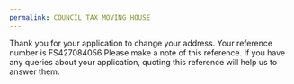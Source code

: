 ```yaml
---
permalink: COUNCIL TAX MOVING HOUSE
---
```

Thank you for your application to change your address.
Your reference number is FS427084056
Please make a note of this reference. If you have any queries about your application, quoting this reference will help us to answer them.